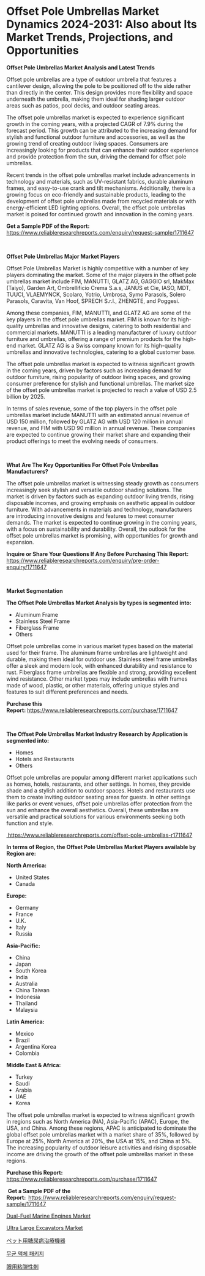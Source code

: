 <p><h1>Offset Pole Umbrellas Market Dynamics 2024-2031: Also about Its Market Trends, Projections, and Opportunities</h1></p><p><strong>Offset Pole Umbrellas Market Analysis and Latest Trends</strong></p>
<p><p>Offset pole umbrellas are a type of outdoor umbrella that features a cantilever design, allowing the pole to be positioned off to the side rather than directly in the center. This design provides more flexibility and space underneath the umbrella, making them ideal for shading larger outdoor areas such as patios, pool decks, and outdoor seating areas.</p><p>The offset pole umbrellas market is expected to experience significant growth in the coming years, with a projected CAGR of 7.9% during the forecast period. This growth can be attributed to the increasing demand for stylish and functional outdoor furniture and accessories, as well as the growing trend of creating outdoor living spaces. Consumers are increasingly looking for products that can enhance their outdoor experience and provide protection from the sun, driving the demand for offset pole umbrellas.</p><p>Recent trends in the offset pole umbrellas market include advancements in technology and materials, such as UV-resistant fabrics, durable aluminum frames, and easy-to-use crank and tilt mechanisms. Additionally, there is a growing focus on eco-friendly and sustainable products, leading to the development of offset pole umbrellas made from recycled materials or with energy-efficient LED lighting options. Overall, the offset pole umbrellas market is poised for continued growth and innovation in the coming years.</p></p>
<p><strong>Get a Sample PDF of the Report:&nbsp;</strong> <a href="https://www.reliableresearchreports.com/enquiry/request-sample/1711647">https://www.reliableresearchreports.com/enquiry/request-sample/1711647</a></p>
<p>&nbsp;</p>
<p><strong>Offset Pole Umbrellas Major Market Players</strong></p>
<p><p>Offset Pole Umbrellas Market is highly competitive with a number of key players dominating the market. Some of the major players in the offset pole umbrellas market include FIM, MANUTTI, GLATZ AG, GAGGIO srl, MakMax (Taiyo), Garden Art, Ombrellificio Crema S.a.s, JANUS et Cie, IASO, MDT, TUUCI, VLAEMYNCK, Scolaro, Yotrio, Umbrosa, Symo Parasols, Solero Parasols, Caravita, Van Hoof, SPRECH S.r.l., ZHENGTE, and Poggesi.</p><p>Among these companies, FIM, MANUTTI, and GLATZ AG are some of the key players in the offset pole umbrellas market. FIM is known for its high-quality umbrellas and innovative designs, catering to both residential and commercial markets. MANUTTI is a leading manufacturer of luxury outdoor furniture and umbrellas, offering a range of premium products for the high-end market. GLATZ AG is a Swiss company known for its high-quality umbrellas and innovative technologies, catering to a global customer base.</p><p>The offset pole umbrellas market is expected to witness significant growth in the coming years, driven by factors such as increasing demand for outdoor furniture, rising popularity of outdoor living spaces, and growing consumer preference for stylish and functional umbrellas. The market size of the offset pole umbrellas market is projected to reach a value of USD 2.5 billion by 2025.</p><p>In terms of sales revenue, some of the top players in the offset pole umbrellas market include MANUTTI with an estimated annual revenue of USD 150 million, followed by GLATZ AG with USD 120 million in annual revenue, and FIM with USD 90 million in annual revenue. These companies are expected to continue growing their market share and expanding their product offerings to meet the evolving needs of consumers.</p></p>
<p>&nbsp;</p>
<p><strong>What Are The Key Opportunities For Offset Pole Umbrellas Manufacturers?</strong></p>
<p><p>The offset pole umbrellas market is witnessing steady growth as consumers increasingly seek stylish and versatile outdoor shading solutions. The market is driven by factors such as expanding outdoor living trends, rising disposable incomes, and growing emphasis on aesthetic appeal in outdoor furniture. With advancements in materials and technology, manufacturers are introducing innovative designs and features to meet consumer demands. The market is expected to continue growing in the coming years, with a focus on sustainability and durability. Overall, the outlook for the offset pole umbrellas market is promising, with opportunities for growth and expansion.</p></p>
<p><strong>Inquire or Share Your Questions If Any Before Purchasing This Report:</strong> <a href="https://www.reliableresearchreports.com/enquiry/pre-order-enquiry/1711647">https://www.reliableresearchreports.com/enquiry/pre-order-enquiry/1711647</a></p>
<p>&nbsp;</p>
<p><strong>Market Segmentation</strong></p>
<p><strong>The Offset Pole Umbrellas Market Analysis by types is segmented into:</strong></p>
<p><ul><li>Aluminum Frame</li><li>Stainless Steel Frame</li><li>Fiberglass Frame</li><li>Others</li></ul></p>
<p><p>Offset pole umbrellas come in various market types based on the material used for their frame. The aluminum frame umbrellas are lightweight and durable, making them ideal for outdoor use. Stainless steel frame umbrellas offer a sleek and modern look, with enhanced durability and resistance to rust. Fiberglass frame umbrellas are flexible and strong, providing excellent wind resistance. Other market types may include umbrellas with frames made of wood, plastic, or other materials, offering unique styles and features to suit different preferences and needs.</p></p>
<p><strong>Purchase this Report:&nbsp;</strong><a href="https://www.reliableresearchreports.com/purchase/1711647">https://www.reliableresearchreports.com/purchase/1711647</a></p>
<p>&nbsp;</p>
<p><strong>The Offset Pole Umbrellas Market Industry Research by Application is segmented into:</strong></p>
<p><ul><li>Homes</li><li>Hotels and Restaurants</li><li>Others</li></ul></p>
<p><p>Offset pole umbrellas are popular among different market applications such as homes, hotels, restaurants, and other settings. In homes, they provide shade and a stylish addition to outdoor spaces. Hotels and restaurants use them to create inviting outdoor seating areas for guests. In other settings like parks or event venues, offset pole umbrellas offer protection from the sun and enhance the overall aesthetics. Overall, these umbrellas are versatile and practical solutions for various environments seeking both function and style.</p></p>
<p><a href="https://www.reliableresearchreports.com/offset-pole-umbrellas-r1711647">&nbsp;https://www.reliableresearchreports.com/offset-pole-umbrellas-r1711647</a></p>
<p><strong>In terms of Region, the Offset Pole Umbrellas Market Players available by Region are:</strong></p>
<p>
    <p> <strong> North America: </strong>
        <ul>
            <li>United States</li>
            <li>Canada</li>
        </ul>
        </p> 
    <p> <strong> Europe: </strong>
        <ul>
            <li>Germany</li>
            <li>France</li>
            <li>U.K.</li>
            <li>Italy</li>
            <li>Russia</li>
        </ul>
        </p> 
    <p> <strong> Asia-Pacific: </strong>
        <ul>
            <li>China</li>
            <li>Japan</li>
            <li>South Korea</li>
            <li>India</li>
            <li>Australia</li>
            <li>China Taiwan</li>
            <li>Indonesia</li>
            <li>Thailand</li>
            <li>Malaysia</li>
        </ul>
        </p> 
    <p> <strong> Latin America: </strong>
        <ul>
            <li>Mexico</li>
            <li>Brazil</li>
            <li>Argentina Korea</li>
            <li>Colombia</li>
        </ul>
        </p> 
    <p> <strong> Middle East & Africa: </strong>
        <ul>
            <li>Turkey</li>
            <li>Saudi</li>
            <li>Arabia</li>
            <li>UAE</li>
            <li>Korea</li>
        </ul>
    </p>
    </p>
<p><p>The offset pole umbrellas market is expected to witness significant growth in regions such as North America (NA), Asia-Pacific (APAC), Europe, the USA, and China. Among these regions, APAC is anticipated to dominate the global offset pole umbrellas market with a market share of 35%, followed by Europe at 25%, North America at 20%, the USA at 15%, and China at 5%. The increasing popularity of outdoor leisure activities and rising disposable income are driving the growth of the offset pole umbrellas market in these regions.</p></p>
<p><strong>Purchase this Report: </strong><a href="https://www.reliableresearchreports.com/purchase/1711647">https://www.reliableresearchreports.com/purchase/1711647</a></p>
<p>&nbsp;<strong>Get a Sample PDF of the Report:&nbsp;&nbsp;</strong><a href="https://www.reliableresearchreports.com/enquiry/request-sample/1711647">https://www.reliableresearchreports.com/enquiry/request-sample/1711647</a></p>
<p><strong></strong></p>
<p><p><a href="https://github.com/santosh758595/Market-Research-Report-List-5/blob/main/dual-fuel-marine-engines-market.md">Dual-Fuel Marine Engines Market</a></p><p><a href="https://github.com/elizabethdagraca/Market-Research-Report-List-3/blob/main/ultra-large-excavators-market.md">Ultra Large Excavators Market</a></p><p><a href="https://github.com/JacksonWiza1924/Market-Research-Report-List-2/blob/main/1830122126939.md">ペット用糖尿病治療機器</a></p><p><a href="https://github.com/JackieFauhey9089475/Market-Research-Report-List-2/blob/main/9833099110440.md">무균 액체 패키지</a></p><p><a href="https://github.com/dawson566/Market-Research-Report-List-1/blob/main/6310685126940.md">眼用粘弾性剤</a></p></p>